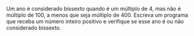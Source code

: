 Um ano é considerado bissexto quando é um múltiplo de 4, mas não é múltiplo de 100, a menos que seja múltiplo de 400. Escreva um programa que receba um número inteiro positivo e verifique se esse ano é ou não considerado bissexto.